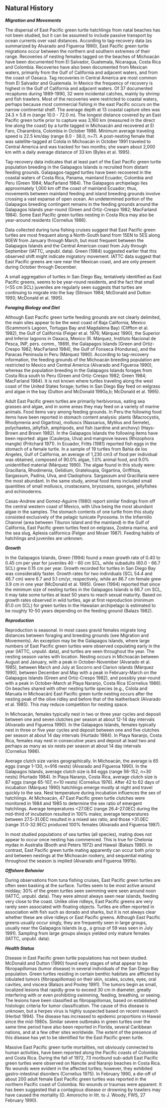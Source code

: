 ## Natural History

__*Migration and Movements*__

The dispersal of East Pacific green turtle hatchlings from natal beaches has not been studied, but it can be assumed to include passive transport by ocean currents over vast distances.  According to tag-recovery data (as summarized by Alvarado and Figueroa 1990), East Pacific green turtle migrations occur between the northern and southern extremes of their range.  Recoveries of nesting females tagged on the beaches of Michoacán have been documented from El Salvador, Guatemala, Nicaragua, Costa Rica and Colombia. Recoveries have also been documented from Mexican waters, primarily from the Gulf of California and adjacent waters, and from the coast of Oaxaca. Tag recoveries in Central America are most common from El Salvador and Guatemala. In Mexico the frequency of recovery is highest in the Gulf of California and adjacent waters. Of 37 documented recaptures during 1989-1990, 32 were incidental catches, mainly by shrimp and fish trawlers. Most of the recoveries were restricted to coastal waters, perhaps because most commercial fishing in the east Pacific occurs on the narrow continental shelf. The average depth at 13 coastal capture sites was 24.3 ± 5.8 m (range 10.0 - 72.0 m). The longest distance covered by an East Pacific green turtle prior to capture was 3,160 km (measured in the direct line along the coast) by a turtle tagged in Michoacán and recovered at El Faro, Charambira, Colombia in October 1986. Minimum average traveling speed is 22.5 km/day (range 8.0 - 38.0, n=7). A post-nesting female that was satellite-tagged at Colola in Michoacán in October 1991 traveled to Central America and was tracked for two months; she swam about 2,000 km with a daily average distance of 33 km (Byles et al. 1995).

Tag-recovery data indicates that at least part of the East Pacific green turtle population breeding in the Galapagos Islands is recruited from distant feeding grounds. Galapagos-tagged turtles have been recovered in the coastal waters of Costa Rica, Panama, mainland Ecuador, Colombia and Peru (Green 1984; MacFarland 1984). The Galapagos archipelago lies approximately 1,000 km off the coast of mainland Ecuador; thus, movements between mainland feeding and island breeding grounds involve crossing a vast expanse of open ocean. An undetermined portion of the Galapagos breeding contingent remains in the feeding grounds around the Galapagos Islands year-round (Green and Ortiz-Crespo 1982; MacFarland 1984).  Some East Pacific green turtles nesting in Costa Rica may also be year-around residents (Cornelius 1986).

Data collected during tuna fishing cruises suggest that East Pacific green turtles are most frequent along a North-South band from 15EN to 5ES along 90EW from January through March, but most frequent between the Galapagos Islands and the Central American coast from July through September (IATTC, unpubl. data). Green (1984) suggested earlier that this observed shift might indicate migratory movement. IATTC data suggest that East Pacific greens are rare near the Mexican coast, and are only present during October through December.

A small aggregation of turtles in San Diego Bay, tentatively identified as East Pacific greens, seems to be year-round residents, and the fact that small (<55 cm SCL) juveniles are regularly seen suggests that turtles are continuing to migrate into the bay (Stinson 1984; McDonald and Dutton 1993; McDonald et al. 1995).

__*Foraging Biology and Diet*__

Although East Pacific green turtle feeding grounds are not clearly delimited, the main sites appear to be the west coast of Baja California, Mexico (Scammon’s Lagoon, Tortugas Bay and Magdalena Bay) (Cliffton et al. 1982), the Gulf of California (Felger et al. 1976; Márquez 1990), the Superior and Inferior lagoons in Oaxaca, Mexico (R. Márquez, Instituto Nacional de Pesca, INP, pers. comm., 1989), the Galapagos Islands (Green and Ortiz-Crespo 1982; MacFarland 1984), the Gulf of Fonseca (Honduras), and the Paracas Peninsula in Peru (Márquez 1990).  According to tag-recovery information, the feeding grounds of the Michoacán breeding population are restricted to Mexico and Central America (Alvarado and Figueroa 1990), whereas the population breeding in the Galapagos Islands forages from Costa Rica south to Peru (Green and Ortiz-Crespo 1982; Green 1984; MacFarland 1984). It is not known where turtles traveling along the west coast of the United States forage; turtles in San Diego Bay feed on eelgrass and algae in the bay (Dutton and McDonald 1990a,b; McDonald et al. 1995).

Adult East Pacific green turtles are primarily herbivorous, eating sea grasses and algae, and in some areas they may feed on a variety of marine animals. Food items vary among feeding grounds. In Peru the following food items have been reported in stomach content analysis: plants (Macrocystis, Rhodymenia and Gigartina), molluscs (Nassarius, Mytilus and Semele), polychaetes, jellyfish, amphipods, and fish (sardine and anchovy) (Hays-Brown and Brown 1982). In the Galapagos Islands the following items have been reported: algae (Caulerpa, Ulva) and mangrove leaves (Rhizophora mangle) (Pritchard 1971). In Ecuador, Fritts (1981) reported fish eggs in the stomach of a female turtle. In a sample of 19 turtles from Bahia de los Angeles, Gulf of California, an average of 1,230 cm3 of food per individual was obtained, composed of 90.0% algae, 1.0% animal food, and 9.0% unidentified material (Márquez 1990). The algae found in this study were: Gracillaria, Rhodimenia, Gelidium, Grateloupia, Gigartina, Griffitsia, Sargassum, Padina, Ulva, and Cladophora. Sargassum and Gracillaria were the most abundant. In the same study, animal food items included small quantities of small molluscs, crustaceans, bryozoans, sponges, jellyfishes and echinoderms.

Casas-Andrew and Gomez-Aguirre (1980) report similar findings from off the central western coast of Mexico, with Ulva being the most abundant algae in the samples. The stomach contents of one turtle from this study consisted exclusively of the pelagic tunicate Pyrosoma. In the Infiernillo Channel (area between Tiburon Island and the mainland) in the Gulf of California, East Pacific green turtles feed on eelgrass, Zostera marina, and the sea slug, Aplesia californica (Felger and Moser 1987). Feeding habits of hatchlings and juveniles are unknown.

__*Growth*__

In the Galapagos Islands, Green (1994) found a mean growth rate of 0.40 to 0.45 cm per year for juveniles 40 - 60 cm SCL, while subadults (60.0 - 66.7 SCL) grew 0.15 cm per year. Growth recorded for turtles in San Diego Bay was considerably faster. Growth rates for two individuals (SCL 54.4 and 46.7 cm) were 6.7 and 5.1 cm/yr, respectively, while an 86.7 cm female grew 3.9 cm in one year (McDonald et al. 1995). Green (1994) reported that since the minimum size of nesting turtles in the Galapagos Islands is 66.7 cm SCL, it may take some turtles at least 50 years to reach sexual maturity. Based on growth rates observed in wild turtles, age at first reproduction (minimum 81.0 cm SCL) for green turtles in the Hawaiian archipelago is estimated to be roughly 10-50 years depending on the feeding ground (Balazs 1982).

__*Reproduction*__

Reproduction is seasonal. In most cases gravid females migrate long distances between foraging and breeding grounds (see Migration and Movements). An exception may be the Galapagos Islands, where large numbers of East Pacific green turtles were observed copulating early in the year (IATTC, unpubl. data), and turtles are seen throughout the year. The nesting season varies with location. Nesting occurs in Michoacán between August and January, with a peak in October-November (Alvarado et al. 1985), between March and July at Socorro and Clarion islands (Márquez 1990), between December and May with a peak in February-March on the Galapagos Islands (Green and Ortiz-Crespo 1982), and possibly year-round with a peak in October-March at Playa Naranjo, Costa Rica (Cornelius 1986). On beaches shared with other nesting turtle species (e.g., Colola and Maruata in Michoacán) East Pacific green turtle nesting occurs after the nesting peak of the olive ridley and before that of the leatherback (Alvarado et al.  1985). This may reduce competition for nesting space.

In Michoacán, females typically nest in two or three year cycles and deposit between one and seven clutches per season at about 12-14 day intervals (Alvarado and Figueroa 1990). In the Galapagos Islands, females typically nest in three or five year cycles and deposit between one and five clutches per season at about 14 day intervals (Hurtado 1984). In Playa Naranjo, Costa Rica, females may nest in consecutive years and deposit at least two and perhaps as many as six nests per season at about 14 day intervals (Cornelius 1986).

Average clutch size varies geographically. In Michoacán, the average is 65 eggs (range 1-130, n=916 nests) (Alvarado and Figueroa 1990). In the Galapagos Islands, average clutch size is 84 eggs (range 56-152, n=30 nests) (Hurtado 1984). In Playa Naranjo, Costa Rica, average clutch size is 87 eggs (range 65-107, n=10 nests) (Cornelius 1976). After 42 to 62 days of incubation (Márquez 1990) hatchlings emerge mostly at night and travel quickly to the sea. Nest temperature during incubation influences the sex of hatchlings. At Michoacán, 47 East Pacific green turtle clutches were monitored in 1984 and 1985 to determine the sex ratio of emergent hatchlings. Average temperatures <27.0EC (range 26.4-27.0EC) during the mid-third of incubation resulted in 100% males; average temperatures between 27.5-31.0EC resulted in a mixed sex ratio, and those >31.0EC (range 31.0-32.9EC) produced 100% females (Alvarado and Figueroa 1987).

In most studied populations of sea turtles (all species), mating does not appear to occur once nesting has commenced. This is true for Chelonia mydas in Australia (Booth and Peters 1972) and Hawaii (Balazs 1980). In contrast, East Pacific green turtle mating apparently can occur both prior to and between nestings at the Michoacán rookery, and sequential mating throughout the season is implied (Alvarado and Figueroa 1991b).

__*Offshore Behavior*__

During observations from tuna fishing cruises, East Pacific green turtles are often seen basking at the surface. Turtles seem to be most active around midday; 30% of the green turtles seen swimming were seen around noon (IATTC, unpubl. data). They were almost always seen near islands, feeding very close to the coast. Unlike olive ridleys, East Pacific greens are very rarely seen associated with floating objects. Turtles are often reported in association with fish such as dorado and sharks, but it is not always clear whether these are olive ridleys or East Pacific greens. Although East Pacific greens usually occur singly, they are frequently seen in large groups, usually near the Galapagos Islands (e.g., a group of 59 was seen in July 1991). Sampling from large groups always yielded only mature females (IATTC, unpubl. data).

__*Health Status*__

Disease in East Pacific green turtle populations has not been studied. McDonald and Dutton (1990) found early stages of what appear to be fibropapillomas (tumor disease) in several individuals of the San Diego Bay population. Green turtles residing in certain benthic habitats are afflicted by lobulated tumors (fibropapillomas) on their skin, scales, scutes, eyes, oral cavities, and viscera (Balazs and Pooley 1991). The tumors begin as small, localized lesions that rapidly grow to exceed 30 cm in diameter, greatly interfering with or even prohibiting swimming, feeding, breathing, or seeing. The lesions have been classified as fibropapillomas, based on established histologic criteria for tumor classification. The cause of this disease is unknown, but a herpes virus is highly suspected based on recent research (Herbst 1994). The disease has increased to epidemic proportions in Hawaii since the mid-1980s. Similar severe outbreaks in green turtles over the same time period have also been reported in Florida, several Caribbean nations, and at a few other sites worldwide. The extent of the presence of this disease has yet to be identified for the East Pacific green turtle.

Massive East Pacific green turtle mortalities, not obviously connected to human activities, have been reported along the Pacific coasts of Colombia and Costa Rica. During the fall of 1972, 73 moribund sub-adult East Pacific green turtles were observed on Nancite and Naranjo beaches in Costa Rica. No wounds were evident in the affected turtles; however, they exhibited gastro-intestinal disorders (Cornelius 1975). In February 1990, a die-off of about 200 adult female East Pacific green turtles was reported in the northern Pacific coast of Colombia. No wounds or traumas were apparent. It has been suggested that a contagious disease or drowning by trawlers may have caused the mortality (D. Amorocho in litt. to J. Woody, FWS, 27 February 1990).

